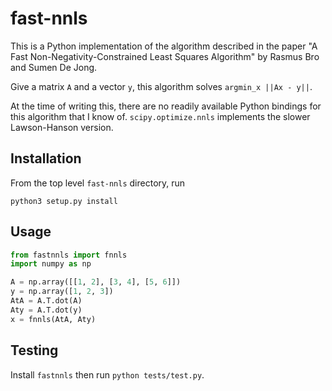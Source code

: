# fast-nnls

This is a Python implementation of the algorithm described in the paper
"A Fast Non-Negativity-Constrained Least Squares Algorithm" by
Rasmus Bro and Sumen De Jong.

Give a matrix `A` and a vector `y`, this algorithm solves `argmin_x ||Ax - y||`.

At the time of writing this, there are no readily available Python bindings
for this algorithm that I know of.
`scipy.optimize.nnls` implements the slower Lawson-Hanson version.

## Installation
From the top level `fast-nnls` directory, run

`python3 setup.py install`

## Usage

```python
from fastnnls import fnnls
import numpy as np

A = np.array([[1, 2], [3, 4], [5, 6]])
y = np.array([1, 2, 3])
AtA = A.T.dot(A)
Aty = A.T.dot(y)
x = fnnls(AtA, Aty)
```

## Testing
Install `fastnnls` then run `python tests/test.py`.
